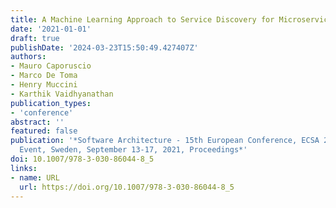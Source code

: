 ```yaml
---
title: A Machine Learning Approach to Service Discovery for Microservice Architectures
date: '2021-01-01'
draft: true
publishDate: '2024-03-23T15:50:49.427407Z'
authors:
- Mauro Caporuscio
- Marco De Toma
- Henry Muccini
- Karthik Vaidhyanathan
publication_types:
- 'conference'
abstract: ''
featured: false
publication: '*Software Architecture - 15th European Conference, ECSA 2021, Virtual
  Event, Sweden, September 13-17, 2021, Proceedings*'
doi: 10.1007/978-3-030-86044-8_5
links:
- name: URL
  url: https://doi.org/10.1007/978-3-030-86044-8_5
---
```


